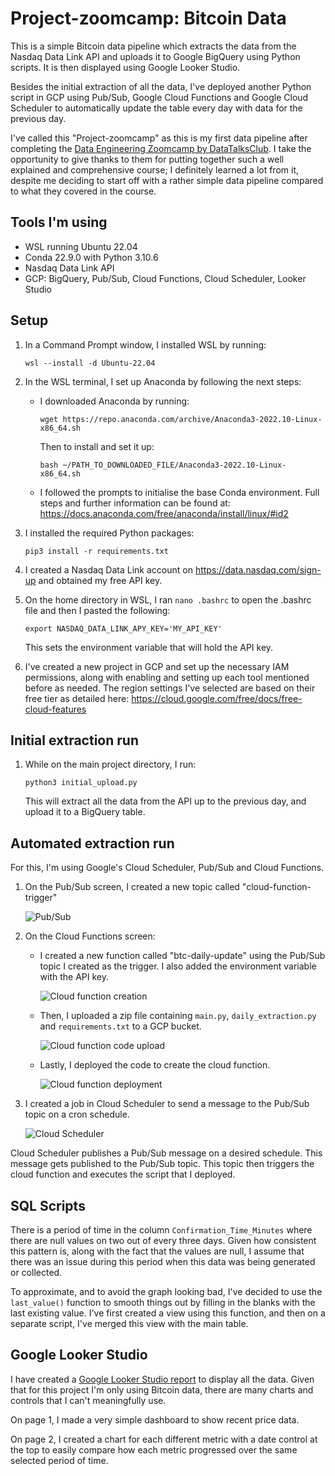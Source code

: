 # **Project-zoomcamp: Bitcoin Data**
This is a simple Bitcoin data pipeline which extracts the data from the Nasdaq Data Link API and uploads it to Google BigQuery using Python scripts. It is then displayed using Google Looker Studio.

Besides the initial extraction of all the data, I've deployed another Python script in GCP using Pub/Sub, Google Cloud Functions and Google Cloud Scheduler to automatically update the table every day with data for the previous day.

I've called this "Project-zoomcamp" as this is my first data pipeline after completing the [Data Engineering Zoomcamp by DataTalksClub](https://github.com/DataTalksClub/data-engineering-zoomcamp). I take the opportunity to give thanks to them for putting together such a well explained and comprehensive course; I definitely learned a lot from it, despite me deciding to start off with a rather simple data pipeline compared to what they covered in the course.

## Tools I'm using
- WSL running Ubuntu 22.04
- Conda 22.9.0 with Python 3.10.6
- Nasdaq Data Link API
- GCP: BigQuery, Pub/Sub, Cloud Functions, Cloud Scheduler, Looker Studio

## Setup
1. In a Command Prompt window, I installed WSL by running: 
    ```
    wsl --install -d Ubuntu-22.04
    ```

2. In the WSL terminal, I set up Anaconda by following the next steps:
    - I downloaded Anaconda by running:
        ```
        wget https://repo.anaconda.com/archive/Anaconda3-2022.10-Linux-x86_64.sh
        ```
        Then to install and set it up:
        ```
        bash ~/PATH_TO_DOWNLOADED_FILE/Anaconda3-2022.10-Linux-x86_64.sh
        ```
    - I followed the prompts to initialise the base Conda environment. Full steps and further information can be found at: https://docs.anaconda.com/free/anaconda/install/linux/#id2

3. I installed the required Python packages:
    ```
    pip3 install -r requirements.txt
    ```

4. I created a Nasdaq Data Link account on https://data.nasdaq.com/sign-up and obtained my free API key.

5. On the home directory in WSL, I ran `nano .bashrc` to open the .bashrc file and then I pasted the following:
    ```
    export NASDAQ_DATA_LINK_APY_KEY='MY_API_KEY'
    ```
    This sets the environment variable that will hold the API key.

6. I've created a new project in GCP and set up the necessary IAM permissions, along with enabling and setting up each tool mentioned before as needed. The region settings I've selected are based on their free tier as detailed here: https://cloud.google.com/free/docs/free-cloud-features

## Initial extraction run
1. While on the main project directory, I run: 
    ```
    python3 initial_upload.py
    ```
    This will extract all the data from the API up to the previous day, and upload it to a BigQuery table.

## Automated extraction run
For this, I'm using Google's Cloud Scheduler, Pub/Sub and Cloud Functions.

1. On the Pub/Sub screen, I created a new topic called "cloud-function-trigger"
    
    ![Pub/Sub](/images/PubSub_topic.jpg)

2. On the Cloud Functions screen:

    - I created a new function called "btc-daily-update" using the Pub/Sub topic I created as the trigger. I also added the environment variable with the API key.
    
        ![Cloud function creation](/images/Cloud_function_1.jpg)

    - Then, I uploaded a zip file containing `main.py`, `daily_extraction.py` and `requirements.txt` to a GCP bucket.
    
        ![Cloud function code upload](/images/Cloud_function_2.jpg)

    - Lastly, I deployed the code to create the cloud function.
    
        ![Cloud function deployment](/images/Cloud_function_3.jpg)

3. I created a job in Cloud Scheduler to send a message to the Pub/Sub topic on a cron schedule.

    ![Cloud Scheduler](/images/Cloud_Scheduler.jpg)

Cloud Scheduler publishes a Pub/Sub message on a desired schedule. This message gets published to the Pub/Sub topic. This topic then triggers the cloud function and executes the script that I deployed.

## SQL Scripts
There is a period of time in the column `Confirmation_Time_Minutes` where there are null values on two out of every three days. Given how consistent this pattern is, along with the fact that the values are null, I assume that there was an issue during this period when this data was being generated or collected. 

To approximate, and to avoid the graph looking bad, I've decided to use the `last_value()` function to smooth things out by filling in the blanks with the last existing value. I've first created a view using this function, and then on a separate script, I've merged this view with the main table.

## Google Looker Studio
I have created a [Google Looker Studio report](https://lookerstudio.google.com/reporting/15ac012e-02e0-4c87-a454-44e75ace4b87/page/A46UD) to display all the data. Given that for this project I'm only using Bitcoin data, there are many charts and controls that I can't meaningfully use.

On page 1, I made a very simple dashboard to show recent price data.

On page 2, I created a chart for each different metric with a date control at the top to easily compare how each metric progressed over the same selected period of time.